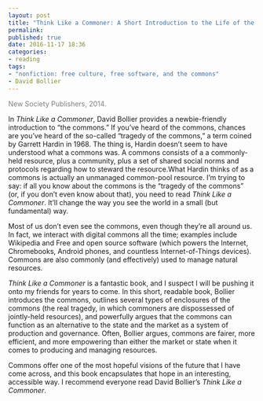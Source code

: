 ```yaml
---
layout: post
title: "Think Like a Commoner: A Short Introduction to the Life of the Commons by David Bollier"
permalink:
published: true
date: 2016-11-17 18:36
categories:
- reading
tags:
- "nonfiction: free culture, free software, and the commons"
- David Bollier
---
```


<p style="color: gray;">New Society Publishers, 2014.</p>

In *Think Like a Commoner*, David Bollier provides a newbie-friendly introduction to “the commons.” If you’ve heard of the commons, chances are you’ve heard of the so-called “tragedy of the commons,” a term coined by Garrett Hardin in 1968. The thing is, Hardin doesn’t seem to have understood what a commons was. A commons consists of a a commonly-held resource, plus a community, plus a set of shared social norms and protocols regarding how to steward the resource.What Hardin thinks of as a commons is actually an unmanaged common-pool resource. I’m trying to say: if all you know about the commons is the “tragedy of the commons” (or, if you don’t even know about that), you need to read *Think Like a Commoner*. It’ll change the way you see the world in a small (but fundamental) way.

Most of us don’t even see the commons, even though they’re all around us. In fact, we interact with digital commons all the time; examples include Wikipedia and Free and open source software (which powers the Internet, Chromebooks, Android phones, and countless Internet-of-Things devices). Commons are also commonly (and effectively) used to manage natural resources.

*Think Like a Commoner* is a fantastic book, and I suspect I will be pushing it onto my friends for years to come. In this short, readable book, Bollier introduces the commons, outlines several types of enclosures of the commons (the real tragedy, in which commoners are dispossessed of jointly-held resources), and powerfully argues that the commons can function as an alternative to the state and the market as a system of production and governance. Often, Bollier argues, commons are fairer, more efficient, and more empowering than either the market or state when it comes to producing and managing resources.

Commons offer one of the most hopeful visions of the future that I have come across, and this book encapsulates that hope in an interesting, accessible way. I recommend everyone read David Bollier’s *Think Like a Commoner*.

